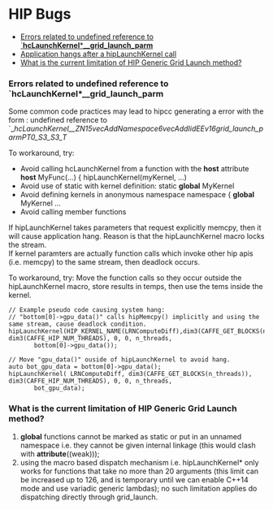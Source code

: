 # HIP Bugs 

<!-- toc -->

- [Errors related to undefined reference to `__hcLaunchKernel__***__grid_launch_parm**](#errors-related-to-undefined-reference-to-hclaunchkernel__grid_launch_parm)
- [Application hangs after a hipLaunchKernel call](#what-if-i-see-application-hangs-after-a-hiplaunchkernel-call)
- [What is the current limitation of HIP Generic Grid Launch method?](#what-is-the-current-limitation-of-hip-generic-grid-launch-method)

<!-- tocstop -->

### Errors related to undefined reference to `__hcLaunchKernel__***__grid_launch_parm**

Some common code practices may lead to hipcc generating a error with the form :
undefined reference to `__hcLaunchKernel__ZN15vecAddNamespace6vecAddIidEEv16grid_launch_parmPT0_S3_S3_T_

To workaround, try:
- Avoid calling hcLaunchKernel from a function with the __host__ attribute
__host__ MyFunc(…) {
hipLaunchKernel(myKernel, …)
- Avoid use of static with kernel definition:
static __global__ MyKernel 
- Avoid defining kernels in anonymous namespace
namespace {
__global__ MyKernel …
- Avoid calling member functions 

If hipLaunchKernel takes parameters that request explicitly memcpy, then it will cause application hang. 
Reason is that the hipLaunchKernel macro locks the stream.  
If kernel paramters are actually function calls which invoke other hip apis (i.e. memcpy) to the same stream, then deadlock occurs.

To workaround, try:
Move the function calls so they occur outside the hipLaunchKernel macro, store results in temps, then use the tems inside the kernel.

```
// Example pseudo code causing system hang:
// "bottom[0]->gpu_data()" calls hipMemcpy() implicitly and using the same stream, cause deadlock condition.
hipLaunchKernel(HIP_KERNEL_NAME(LRNComputeDiff),dim3(CAFFE_GET_BLOCKS(n_threads)), dim3(CAFFE_HIP_NUM_THREADS), 0, 0, n_threads,
       bottom[0]->gpu_data());
       
// Move "gpu_data()" ouside of hipLaunchKernel to avoid hang. 
auto bot_gpu_data = bottom[0]->gpu_data();
hipLaunchKernel( LRNComputeDiff, dim3(CAFFE_GET_BLOCKS(n_threads)), dim3(CAFFE_HIP_NUM_THREADS), 0, 0, n_threads, 
       bot_gpu_data);

```

### What is the current limitation of HIP Generic Grid Launch method?
1. __global__ functions cannot be marked as static or put in an unnamed namespace i.e. they cannot be given internal linkage (this would clash with __attribute__((weak)));
2. using the macro based dispatch mechanism i.e. hipLaunchKernel* only works for functions that take no more than 20 arguments (this limit can be increased up to 126, and is temporary until we can enable C++14 mode and use variadic generic lambdas); no such limitation applies do dispatching directly through grid_launch.